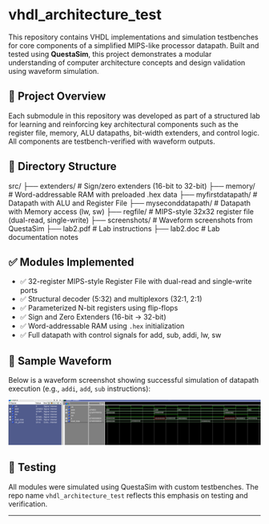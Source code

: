 # vhdl_architecture_test

This repository contains VHDL implementations and simulation testbenches for core components of a simplified MIPS-like processor datapath. Built and tested using **QuestaSim**, this project demonstrates a modular understanding of computer architecture concepts and design validation using waveform simulation.

## 🧠 Project Overview

Each submodule in this repository was developed as part of a structured lab for learning and reinforcing key architectural components such as the register file, memory, ALU datapaths, bit-width extenders, and control logic. All components are testbench-verified with waveform outputs.

## 📂 Directory Structure

src/
├── extenders/ # Sign/zero extenders (16-bit to 32-bit)
├── memory/ # Word-addressable RAM with preloaded .hex data
├── myfirstdatapath/ # Datapath with ALU and Register File
├── myseconddatapath/ # Datapath with Memory access (lw, sw)
├── regfile/ # MIPS-style 32x32 register file (dual-read, single-write)
├── screenshots/ # Waveform screenshots from QuestaSim
├── lab2.pdf # Lab instructions
├── lab2.doc # Lab documentation notes

## ✅ Modules Implemented

- ✅ 32-register MIPS-style Register File with dual-read and single-write ports
- ✅ Structural decoder (5:32) and multiplexors (32:1, 2:1)
- ✅ Parameterized N-bit registers using flip-flops
- ✅ Sign and Zero Extenders (16-bit → 32-bit)
- ✅ Word-addressable RAM using `.hex` initialization
- ✅ Full datapath with control signals for add, sub, addi, lw, sw

## 📸 Sample Waveform

Below is a waveform screenshot showing successful simulation of datapath execution (e.g., `addi`, `add`, `sub` instructions):

![Waveform demo](demo_waveform.png)

## 🧪 Testing

All modules were simulated using QuestaSim with custom testbenches. The repo name `vhdl_architecture_test` reflects this emphasis on testing and verification.

---

